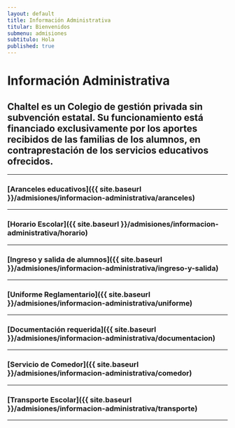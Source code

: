 ```yaml
---
layout: default
title: Información Administrativa
titular: Bienvenidos
submenu: admisiones
subtitulo: Hola
published: true
---
```


# Información Administrativa

## Chaltel es un Colegio de gestión privada sin subvención estatal. Su funcionamiento está financiado exclusivamente por los aportes recibidos de las familias de los alumnos, en contraprestación de los servicios educativos ofrecidos.

---

### [Aranceles educativos]({{ site.baseurl }}/admisiones/informacion-administrativa/aranceles)

---

### [Horario Escolar]({{ site.baseurl }}/admisiones/informacion-administrativa/horario)


---

### [Ingreso y salida de alumnos]({{ site.baseurl }}/admisiones/informacion-administrativa/ingreso-y-salida)


---

### [Uniforme Reglamentario]({{ site.baseurl }}/admisiones/informacion-administrativa/uniforme)

---

### [Documentación requerida]({{ site.baseurl }}/admisiones/informacion-administrativa/documentacion)

---

### [Servicio de Comedor]({{ site.baseurl }}/admisiones/informacion-administrativa/comedor)

---

### [Transporte Escolar]({{ site.baseurl }}/admisiones/informacion-administrativa/transporte) 

 

---

